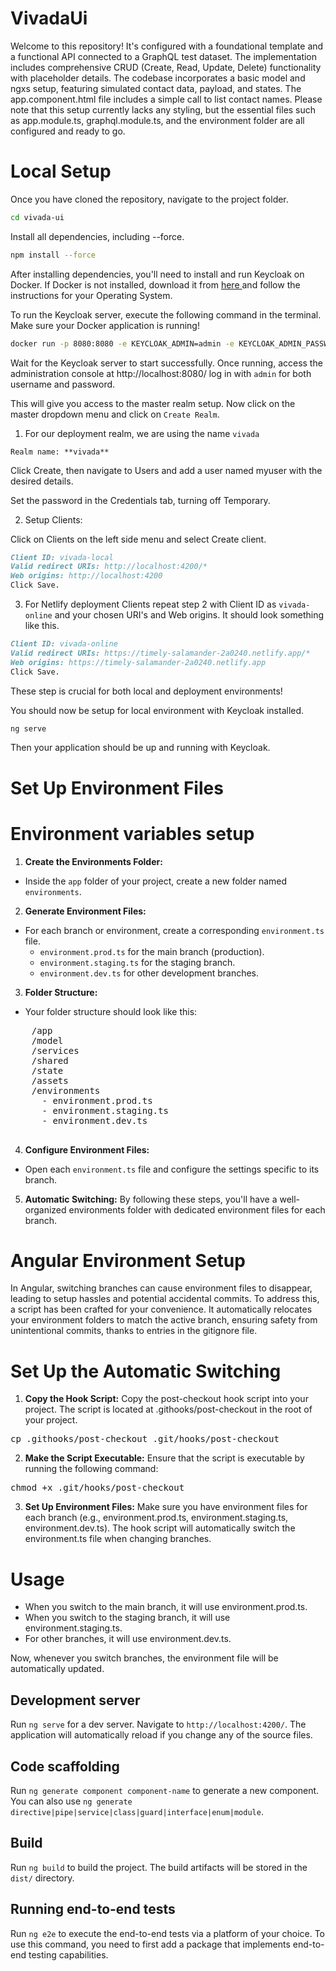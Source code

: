# VivadaUi
Welcome to this repository! It's configured with a foundational template and a functional API connected to a GraphQL test dataset. The implementation includes comprehensive CRUD (Create, Read, Update, Delete) functionality with placeholder details. The codebase incorporates a basic model and ngxs setup, featuring simulated contact data, payload, and states. The app.component.html file includes a simple call to list contact names. Please note that this setup currently lacks any styling, but the essential files such as app.module.ts, graphql.module.ts, and the environment folder are all configured and ready to go.

# Local Setup
Once you have cloned the repository, navigate to the project folder.

```bash 
cd vivada-ui
```

Install all dependencies, including --force.

```bash
npm install --force
```

After installing dependencies, you'll need to install and run Keycloak on Docker. If Docker is not installed, download it from [here ](https://www.keycloak.org/downloads) and follow the instructions for your Operating System.

To run the Keycloak server, execute the following command in the terminal. Make sure your Docker application is running!

```bash
docker run -p 8080:8080 -e KEYCLOAK_ADMIN=admin -e KEYCLOAK_ADMIN_PASSWORD=admin quay.io/keycloak/keycloak:22.0.4 start-dev
```

Wait for the Keycloak server to start successfully. Once running, access the administration console at http://localhost:8080/ log in with `admin` for both username and password.

This will give you access to the master realm setup. Now click on the master dropdown menu and click on `Create Realm`. 

1. For our deployment realm, we are using the name `vivada`

`Realm name: **vivada**`

Click Create, then navigate to Users and add a user named myuser with the desired details.

Set the password in the Credentials tab, turning off Temporary.

2. Setup Clients:

Click on Clients on the left side menu and select Create client.
```markdown
Client ID: vivada-local
Valid redirect URIs: http://localhost:4200/*
Web origins: http://localhost:4200
Click Save.
```

3. For Netlify deployment Clients repeat step 2 with Client ID as `vivada-online` and your chosen URI's and Web origins. It should look something like this.
```markdown
Client ID: vivada-online
Valid redirect URIs: https://timely-salamander-2a0240.netlify.app/*
Web origins: https://timely-salamander-2a0240.netlify.app
Click Save.
```

These step is crucial for both local and deployment environments!

You should now be setup for local environment with Keycloak installed. 

```bash
ng serve
```

Then your application should be up and running with Keycloak. 



# Set Up Environment Files

# Environment variables setup
1. **Create the Environments Folder:**
- Inside the `app` folder of your project, create a new folder named `environments`.

2. **Generate Environment Files:**
  - For each branch or environment, create a corresponding `environment.ts` file.
    - `environment.prod.ts` for the main branch (production).
    - `environment.staging.ts` for the staging branch.
    - `environment.dev.ts` for other development branches.

3. **Folder Structure:**
  - Your folder structure should look like this:

  <pre>
    /app
    /model
    /services
    /shared
    /state
    /assets
    /environments
      - environment.prod.ts
      - environment.staging.ts
      - environment.dev.ts
  </pre>

4. **Configure Environment Files:**
- Open each `environment.ts` file and configure the settings specific to its branch.

5. **Automatic Switching:**
By following these steps, you'll have a well-organized environments folder with dedicated environment files for each branch.

# Angular Environment Setup

In Angular, switching branches can cause environment files to disappear, leading to setup hassles and potential accidental commits. To address this, a script has been crafted for your convenience. It automatically relocates your environment folders to match the active branch, ensuring safety from unintentional commits, thanks to entries in the gitignore file.

# Set Up the Automatic Switching
1. **Copy the Hook Script:** Copy the post-checkout hook script into your project. The script is located at .githooks/post-checkout in the root of your project.
<pre>
cp .githooks/post-checkout .git/hooks/post-checkout
</pre>

2. **Make the Script Executable:** Ensure that the script is executable by running the following command:
<pre>
chmod +x .git/hooks/post-checkout
</pre>

3. **Set Up Environment Files:** Make sure you have environment files for each branch (e.g., environment.prod.ts, environment.staging.ts, environment.dev.ts). The hook script will automatically switch the environment.ts file when changing branches.

# Usage
- When you switch to the main branch, it will use environment.prod.ts.
- When you switch to the staging branch, it will use environment.staging.ts.
- For other branches, it will use environment.dev.ts.

Now, whenever you switch branches, the environment file will be automatically updated.

## Development server

Run `ng serve` for a dev server. Navigate to `http://localhost:4200/`. The application will automatically reload if you change any of the source files.

## Code scaffolding

Run `ng generate component component-name` to generate a new component. You can also use `ng generate directive|pipe|service|class|guard|interface|enum|module`.

## Build

Run `ng build` to build the project. The build artifacts will be stored in the `dist/` directory.


## Running end-to-end tests

Run `ng e2e` to execute the end-to-end tests via a platform of your choice. To use this command, you need to first add a package that implements end-to-end testing capabilities.

